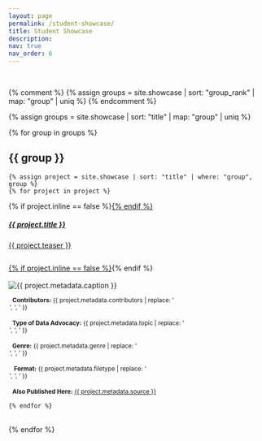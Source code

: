 ```yaml
---
layout: page
permalink: /student-showcase/
title: Student Showcase
description: 
nav: true
nav_order: 6
---
```


<br>
 
{% comment %} 
{% assign groups = site.showcase | sort: "group_rank" | map: "group" | uniq %} 
{% endcomment %}

{% assign groups = site.showcase | sort: "title" | map: "group" | uniq %}

{% for group in groups %}

## {{ group }}

	{% assign project = site.showcase | sort: "title" | where: "group", group %}
	{% for project in project %}


<p>
    <div class="card {% if project.inline == false %}hoverable{% endif %}">
        <div class="row no-gutters">
            <div class="team col-sm-8 col-md-7">
                <div class="card-body">
                    {% if project.inline == false %}<a href="{{ project.url | relative_url }}">{% endif %}
                    <h5 class="card-title">{{ project.title }}</h5>
                    <p class="card-text">
                        {{ project.teaser }}
			    <small><br><br></small>
                    </p>
                    {% if project.inline == false %}</a>{% endif %}
                </div></div>
		<div class="col-sm-4 col-md-5">
                <br><img src="{{ '/assets/img/' | append: project.metadata.image | relative_url }}" class="card-img img-fluid max-width: 80%" alt="{{ project.metadata.caption }}" />
                    <div class="card-body" style="margin: 2px;">
			<p class="card-text">
			<small class="test-muted"><i class="fa-solid fa-people-group"></i><b>&nbsp; Contributors:</b> {{ project.metadata.contributors | replace: '<br />', ', ' }}</small> 
                        <br><br><small class="test-muted"><i class="fa-solid fa-layer-group"></i><b>&nbsp; Type of Data Advocacy:</b> {{ project.metadata.topic | replace: '<br />', ', ' }}</small> 
			<br><br><small class="test-muted"><i class="fa-solid fa-bars-staggered"></i><b>&nbsp; Genre:</b> {{ project.metadata.genre | replace: '<br />', ', ' }}</small> 
			<br><br><small class="test-muted">&nbsp;<i class="fa-solid fa-file"></i><b>&nbsp; Format:</b> {{ project.metadata.filetype | replace: '<br />', ', ' }}</small> 
			<br><br><small class="test-muted"><i class="fa-solid fa-link"></i><b>&nbsp; Also Published Here:</b> <a href="{{ project.metadata.source }}">{{ project.metadata.source }}</a></small>
                    </p>
		    </div>
            </div>
            </div>
        </div>
</p>

	{% endfor %}
<br>
{% endfor %}

